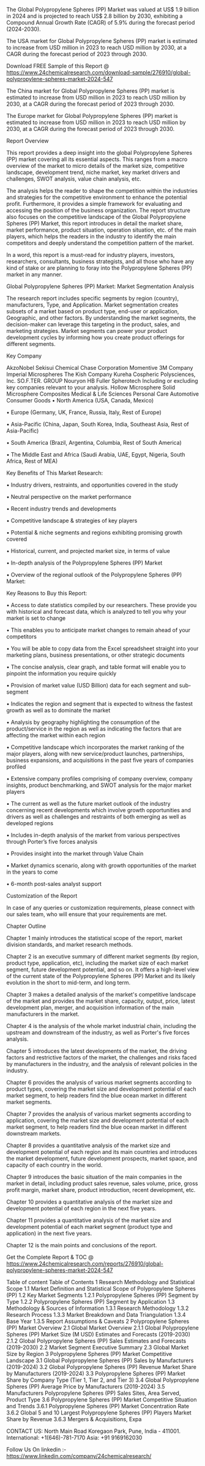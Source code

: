 The Global Polypropylene Spheres (PP) Market was valued at US$ 1.9 billion in 2024 and is projected to reach US$ 2.8 billion by 2030, exhibiting a Compound Annual Growth Rate (CAGR) of 5.9% during the forecast period (2024-2030).

The USA market for Global Polypropylene Spheres (PP) market is estimated to increase from USD million in 2023 to reach USD million by 2030, at a CAGR during the forecast period of 2023 through 2030.

Download FREE Sample of this Report @ https://www.24chemicalresearch.com/download-sample/276910/global-polypropylene-spheres-market-2024-547

The China market for Global Polypropylene Spheres (PP) market is estimated to increase from USD million in 2023 to reach USD million by 2030, at a CAGR during the forecast period of 2023 through 2030.

The Europe market for Global Polypropylene Spheres (PP) market is estimated to increase from USD million in 2023 to reach USD million by 2030, at a CAGR during the forecast period of 2023 through 2030.

Report Overview

This report provides a deep insight into the global Polypropylene Spheres (PP) market covering all its essential aspects. This ranges from a macro overview of the market to micro details of the market size, competitive landscape, development trend, niche market, key market drivers and challenges, SWOT analysis, value chain analysis, etc.

The analysis helps the reader to shape the competition within the industries and strategies for the competitive environment to enhance the potential profit. Furthermore, it provides a simple framework for evaluating and accessing the position of the business organization. The report structure also focuses on the competitive landscape of the Global Polypropylene Spheres (PP) Market, this report introduces in detail the market share, market performance, product situation, operation situation, etc. of the main players, which helps the readers in the industry to identify the main competitors and deeply understand the competition pattern of the market.

In a word, this report is a must-read for industry players, investors, researchers, consultants, business strategists, and all those who have any kind of stake or are planning to foray into the Polypropylene Spheres (PP) market in any manner.

Global Polypropylene Spheres (PP) Market: Market Segmentation Analysis

The research report includes specific segments by region (country), manufacturers, Type, and Application. Market segmentation creates subsets of a market based on product type, end-user or application, Geographic, and other factors. By understanding the market segments, the decision-maker can leverage this targeting in the product, sales, and marketing strategies. Market segments can power your product development cycles by informing how you create product offerings for different segments.

Key Company

AkzoNobel
Sekisui Chemical
Chase Corporation
Momentive
3M Company
Imperial Microspheres
The Kish Company
Kureha
Cospheric
Polysciences, Inc.
SO.F.TER. GROUP
Nouryon
HB Fuller
Spherotech
Including or excluding key companies relevant to your analysis.
Hollow Microsphere
Solid Microsphere
Composites
Medical & Life Sciences
Personal Care
Automotive
Consumer Goods
• North America (USA, Canada, Mexico)

• Europe (Germany, UK, France, Russia, Italy, Rest of Europe)

• Asia-Pacific (China, Japan, South Korea, India, Southeast Asia, Rest of Asia-Pacific)

• South America (Brazil, Argentina, Columbia, Rest of South America)

• The Middle East and Africa (Saudi Arabia, UAE, Egypt, Nigeria, South Africa, Rest of MEA)

Key Benefits of This Market Research:

• Industry drivers, restraints, and opportunities covered in the study

• Neutral perspective on the market performance

• Recent industry trends and developments

• Competitive landscape & strategies of key players

• Potential & niche segments and regions exhibiting promising growth covered

• Historical, current, and projected market size, in terms of value

• In-depth analysis of the Polypropylene Spheres (PP) Market

• Overview of the regional outlook of the Polypropylene Spheres (PP) Market:

Key Reasons to Buy this Report:

• Access to date statistics compiled by our researchers. These provide you with historical and forecast data, which is analyzed to tell you why your market is set to change

• This enables you to anticipate market changes to remain ahead of your competitors

• You will be able to copy data from the Excel spreadsheet straight into your marketing plans, business presentations, or other strategic documents

• The concise analysis, clear graph, and table format will enable you to pinpoint the information you require quickly

• Provision of market value (USD Billion) data for each segment and sub-segment

• Indicates the region and segment that is expected to witness the fastest growth as well as to dominate the market

• Analysis by geography highlighting the consumption of the product/service in the region as well as indicating the factors that are affecting the market within each region

• Competitive landscape which incorporates the market ranking of the major players, along with new service/product launches, partnerships, business expansions, and acquisitions in the past five years of companies profiled

• Extensive company profiles comprising of company overview, company insights, product benchmarking, and SWOT analysis for the major market players

• The current as well as the future market outlook of the industry concerning recent developments which involve growth opportunities and drivers as well as challenges and restraints of both emerging as well as developed regions

• Includes in-depth analysis of the market from various perspectives through Porter’s five forces analysis

• Provides insight into the market through Value Chain

• Market dynamics scenario, along with growth opportunities of the market in the years to come

• 6-month post-sales analyst support

Customization of the Report

In case of any queries or customization requirements, please connect with our sales team, who will ensure that your requirements are met.

Chapter Outline

Chapter 1 mainly introduces the statistical scope of the report, market division standards, and market research methods.

Chapter 2 is an executive summary of different market segments (by region, product type, application, etc), including the market size of each market segment, future development potential, and so on. It offers a high-level view of the current state of the Polypropylene Spheres (PP) Market and its likely evolution in the short to mid-term, and long term.

Chapter 3 makes a detailed analysis of the market's competitive landscape of the market and provides the market share, capacity, output, price, latest development plan, merger, and acquisition information of the main manufacturers in the market.

Chapter 4 is the analysis of the whole market industrial chain, including the upstream and downstream of the industry, as well as Porter's five forces analysis.

Chapter 5 introduces the latest developments of the market, the driving factors and restrictive factors of the market, the challenges and risks faced by manufacturers in the industry, and the analysis of relevant policies in the industry.

Chapter 6 provides the analysis of various market segments according to product types, covering the market size and development potential of each market segment, to help readers find the blue ocean market in different market segments.

Chapter 7 provides the analysis of various market segments according to application, covering the market size and development potential of each market segment, to help readers find the blue ocean market in different downstream markets.

Chapter 8 provides a quantitative analysis of the market size and development potential of each region and its main countries and introduces the market development, future development prospects, market space, and capacity of each country in the world.

Chapter 9 introduces the basic situation of the main companies in the market in detail, including product sales revenue, sales volume, price, gross profit margin, market share, product introduction, recent development, etc.

Chapter 10 provides a quantitative analysis of the market size and development potential of each region in the next five years.

Chapter 11 provides a quantitative analysis of the market size and development potential of each market segment (product type and application) in the next five years.

Chapter 12 is the main points and conclusions of the report.

Get the Complete Report & TOC @ https://www.24chemicalresearch.com/reports/276910/global-polypropylene-spheres-market-2024-547

Table of content
Table of Contents
1 Research Methodology and Statistical Scope
1.1 Market Definition and Statistical Scope of Polypropylene Spheres (PP)
1.2 Key Market Segments
1.2.1 Polypropylene Spheres (PP) Segment by Type
1.2.2 Polypropylene Spheres (PP) Segment by Application
1.3 Methodology & Sources of Information
1.3.1 Research Methodology
1.3.2 Research Process
1.3.3 Market Breakdown and Data Triangulation
1.3.4 Base Year
1.3.5 Report Assumptions & Caveats
2 Polypropylene Spheres (PP) Market Overview
2.1 Global Market Overview
2.1.1 Global Polypropylene Spheres (PP) Market Size (M USD) Estimates and Forecasts (2019-2030)
2.1.2 Global Polypropylene Spheres (PP) Sales Estimates and Forecasts (2019-2030)
2.2 Market Segment Executive Summary
2.3 Global Market Size by Region
3 Polypropylene Spheres (PP) Market Competitive Landscape
3.1 Global Polypropylene Spheres (PP) Sales by Manufacturers (2019-2024)
3.2 Global Polypropylene Spheres (PP) Revenue Market Share by Manufacturers (2019-2024)
3.3 Polypropylene Spheres (PP) Market Share by Company Type (Tier 1, Tier 2, and Tier 3)
3.4 Global Polypropylene Spheres (PP) Average Price by Manufacturers (2019-2024)
3.5 Manufacturers Polypropylene Spheres (PP) Sales Sites, Area Served, Product Type
3.6 Polypropylene Spheres (PP) Market Competitive Situation and Trends
3.6.1 Polypropylene Spheres (PP) Market Concentration Rate
3.6.2 Global 5 and 10 Largest Polypropylene Spheres (PP) Players Market Share by Revenue
3.6.3 Mergers & Acquisitions, Expa

CONTACT US:
North Main Road Koregaon Park, Pune, India - 411001.
International: +1(646)-781-7170
Asia: +91 9169162030

Follow Us On linkedin :- https://www.linkedin.com/company/24chemicalresearch/
